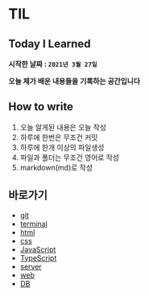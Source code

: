 # TIL

## Today I Learned

**시작한 날짜 : ```2021년 3월 27일```**

**오늘 제가 배운 내용들을 기록하는 공간입니다**

## How to write

1. 오늘 알게된 내용은 오늘 작성  
2. 하루에 한번은 무조건 커밋
3. 하루에 한개 이상의 파일생성
4. 파일과 폴더는 무조건 영어로 작성
5. markdown(md)로 작성

## 바로가기

- [git](https://github.com/hyeongrok7874/TIL/tree/main/git)
- [terminal](https://github.com/hyeongrok7874/TIL/tree/main/terminal)
- [html](https://github.com/hyeongrok7874/TIL/tree/main/html)
- [css](https://github.com/hyeongrok7874/TIL/tree/main/css)
- [JavaScript](https://github.com/hyeongrok7874/TIL/tree/main/JavaScript)
- [TypeScript](https://github.com/hyeongrok7874/TIL/tree/main/TypeScript)
- [server](https://github.com/hyeongrok7874/TIL/tree/main/server)
- [web](https://github.com/hyeongrok7874/TIL/tree/main/web)
- [DB](https://github.com/hyeongrok7874/TIL/tree/main/DB)